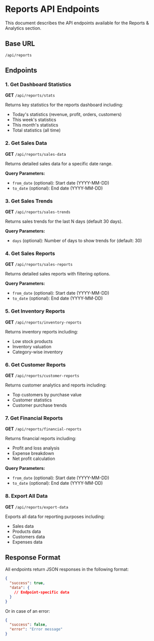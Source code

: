 # Reports API Endpoints

This document describes the API endpoints available for the Reports & Analytics section.

## Base URL
`/api/reports`

## Endpoints

### 1. Get Dashboard Statistics
**GET** `/api/reports/stats`

Returns key statistics for the reports dashboard including:
- Today's statistics (revenue, profit, orders, customers)
- This week's statistics
- This month's statistics
- Total statistics (all time)

### 2. Get Sales Data
**GET** `/api/reports/sales-data`

Returns detailed sales data for a specific date range.

**Query Parameters:**
- `from_date` (optional): Start date (YYYY-MM-DD)
- `to_date` (optional): End date (YYYY-MM-DD)

### 3. Get Sales Trends
**GET** `/api/reports/sales-trends`

Returns sales trends for the last N days (default 30 days).

**Query Parameters:**
- `days` (optional): Number of days to show trends for (default: 30)

### 4. Get Sales Reports
**GET** `/api/reports/sales-reports`

Returns detailed sales reports with filtering options.

**Query Parameters:**
- `from_date` (optional): Start date (YYYY-MM-DD)
- `to_date` (optional): End date (YYYY-MM-DD)

### 5. Get Inventory Reports
**GET** `/api/reports/inventory-reports`

Returns inventory reports including:
- Low stock products
- Inventory valuation
- Category-wise inventory

### 6. Get Customer Reports
**GET** `/api/reports/customer-reports`

Returns customer analytics and reports including:
- Top customers by purchase value
- Customer statistics
- Customer purchase trends

### 7. Get Financial Reports
**GET** `/api/reports/financial-reports`

Returns financial reports including:
- Profit and loss analysis
- Expense breakdown
- Net profit calculation

**Query Parameters:**
- `from_date` (optional): Start date (YYYY-MM-DD)
- `to_date` (optional): End date (YYYY-MM-DD)

### 8. Export All Data
**GET** `/api/reports/export-data`

Exports all data for reporting purposes including:
- Sales data
- Products data
- Customers data
- Expenses data

## Response Format

All endpoints return JSON responses in the following format:

```json
{
  "success": true,
  "data": {
    // Endpoint-specific data
  }
}
```

Or in case of an error:

```json
{
  "success": false,
  "error": "Error message"
}
```